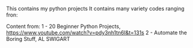 This contains my python projects
It contains many variety codes
ranging fron:

Content from:
1 - 20 Beginner Python Projects, https://www.youtube.com/watch?v=pdy3nh1tn6I&t=131s
2 - Automate the Boring Stuff, AL SWIGART